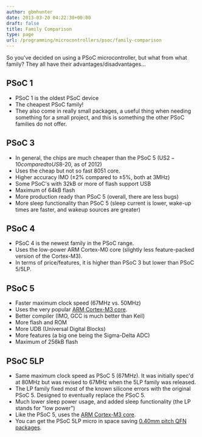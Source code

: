 ```yaml
---
author: gbmhunter
date: 2013-03-20 04:22:30+00:00
draft: false
title: Family Comparison
type: page
url: /programming/microcontrollers/psoc/family-comparison
---
```


So you've decided on using a PSoC microcontroller, but what from what family? They all have their advantages/disadvantages...

## PSoC 1

* PSoC 1 is the oldest PSoC device
* The cheapest PSoC family!
* They also come in really small packages, a useful thing when needing something for a small project, and this is something the other PSoC families do not offer.

## PSoC 3

* In general, the chips are much cheaper than the PSoC 5 (US$2-10 compared to US$8-20, as of 2012)
* Uses the cheap but not so fast 8051 core.
* Higher accuracy IMO (±2% compared to ±5%, both at 3MHz)
* Some PSoC's with 32kB or more of flash support USB
* Maximum of 64kB flash
* More production ready than PSoC 5 (overall, there are less bugs)
* More sleep functionality than PSoC 5 (sleep current is lower, wake-up times are faster, and wakeup sources are greater)

## PSoC 4

* PSoC 4 is the newest family in the PSoC range.
* Uses the low-power ARM Cortex-M0 core (slightly less feature-packed version of the Cortex-M3).
* In terms of price/features, it is higher than PSoC 3 but lower than PSoC 5/5LP.

## PSoC 5

* Faster maximum clock speed (67MHz vs. 50MHz)
* Uses the very popular [ARM Cortex-M3 core](/programming/cpu-architectures/arm-cortex-m3).
* Better compiler (IMO, GCC is much better than Keil)
* More flash and ROM
* More UDB (Universal Digital Blocks)
* More features (a big one being the Sigma-Delta ADC)
* Maximum of 256kB flash

## PSoC 5LP

* Same maximum clock speed as PSoC 5 (67MHz). It was initially spec'd at 80MHz but was revised to 67MHz when the 5LP family was released.
* The LP family fixed most of the known silicone errors with the original PSoC 5. Designed to eventually replace the PSoC 5.
* Much lower sleep power usage, and added sleep functionality (the LP stands for "low power")
* Like the PSoC 5, uses the [ARM Cortex-M3 core](/programming/cpu-architectures/arm-cortex-m3).
* You can get the PSoC 5LP micro in space saving [0.40mm pitch QFN packages](/pcb-design/component-packages/#qfn).